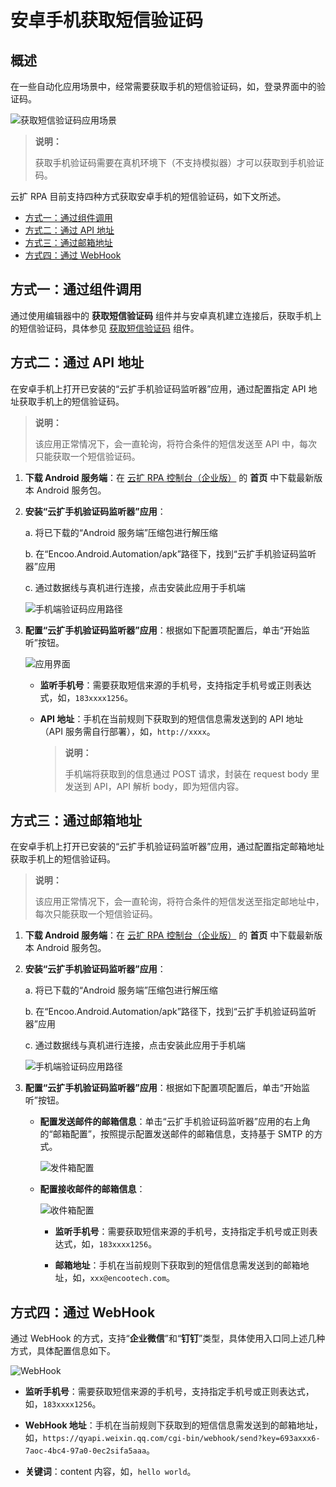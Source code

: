 # 安卓手机获取短信验证码

## 概述

在一些自动化应用场景中，经常需要获取手机的短信验证码，如，登录界面中的验证码。

![获取短信验证码应用场景](https://docimages.blob.core.chinacloudapi.cn/images/BestPractices/smscode20210818.png)

> **说明：**
>
> 获取手机验证码需要在真机环境下（不支持模拟器）才可以获取到手机验证码。

云扩 RPA 目前支持四种方式获取安卓手机的短信验证码，如下文所述。

  - [方式一：通过组件调用](#方式一通过组件调用)
  - [方式二：通过 API 地址](#方式二通过-api-地址)
  - [方式三：通过邮箱地址](#方式三通过邮箱地址)
  - [方式四：通过 WebHook](#方式四通过-webhook)

## 方式一：通过组件调用

通过使用编辑器中的 **获取短信验证码** 组件并与安卓真机建立连接后，获取手机上的短信验证码，具体参见 [获取短信验证码](./../Activities/PhoneAutomation/MobileGetSmsCode.md) 组件。

## 方式二：通过 API 地址

在安卓手机上打开已安装的“云扩手机验证码监听器”应用，通过配置指定 API 地址获取手机上的短信验证码。

> **说明：**
>
> 该应用正常情况下，会一直轮询，将符合条件的短信发送至 API 中，每次只能获取一个短信验证码。

1. **下载 Android 服务端**：在 [云扩 RPA 控制台（企业版）](https://console.encoo.com/) 的 **首页** 中下载最新版本 Android 服务包。

2. **安装“云扩手机验证码监听器”应用**：
  
    a. 将已下载的“Android 服务端”压缩包进行解压缩

    b. 在“Encoo.Android.Automation/apk”路径下，找到“云扩手机验证码监听器”应用

    c. 通过数据线与真机进行连接，点击安装此应用于手机端

    ![手机端验证码应用路径](https://docimages.blob.core.chinacloudapi.cn/images/BestPractices/apkpath20210831.png)

3. **配置“云扩手机验证码监听器”应用**：根据如下配置项配置后，单击“开始监听”按钮。

    ![应用界面](https://docimages.blob.core.chinacloudapi.cn/images/BestPractices/apipath20210831.jpg)

    - **监听手机号**：需要获取短信来源的手机号，支持指定手机号或正则表达式，如，`183xxxx1256`。
    - **API 地址**：手机在当前规则下获取到的短信信息需发送到的 API 地址（API 服务需自行部署），如，`http://xxxx`。

        > **说明：**
        >
        > 手机端将获取到的信息通过 POST 请求，封装在 request body 里发送到 API，API 解析 body，即为短信内容。

## 方式三：通过邮箱地址

在安卓手机上打开已安装的“云扩手机验证码监听器”应用，通过配置指定邮箱地址获取手机上的短信验证码。

> **说明：**
>
> 该应用正常情况下，会一直轮询，将符合条件的短信发送至指定邮地址中，每次只能获取一个短信验证码。

1. **下载 Android 服务端**：在 [云扩 RPA 控制台（企业版）](https://console.encoo.com/) 的 **首页** 中下载最新版本 Android 服务包。

2. **安装“云扩手机验证码监听器”应用**：
  
    a. 将已下载的“Android 服务端”压缩包进行解压缩

    b. 在“Encoo.Android.Automation/apk”路径下，找到“云扩手机验证码监听器”应用

    c. 通过数据线与真机进行连接，点击安装此应用于手机端

    ![手机端验证码应用路径](https://docimages.blob.core.chinacloudapi.cn/images/BestPractices/apkpath20210831.png)

3. **配置“云扩手机验证码监听器”应用**：根据如下配置项配置后，单击“开始监听”按钮。

    - **配置发送邮件的邮箱信息**：单击“云扩手机验证码监听器”应用的右上角的“邮箱配置”，按照提示配置发送邮件的邮箱信息，支持基于 SMTP 的方式。

        ![发件箱配置](https://docimages.blob.core.chinacloudapi.cn/images/BestPractices/sendmail20210831.jpg)
  
    - **配置接收邮件的邮箱信息**：

        ![收件箱配置](https://docimages.blob.core.chinacloudapi.cn/images/BestPractices/receivemail20210831.jpg)

        - **监听手机号**：需要获取短信来源的手机号，支持指定手机号或正则表达式，如，`183xxxx1256`。

        - **邮箱地址**：手机在当前规则下获取到的短信信息需发送到的邮箱地址，如，`xxx@encootech.com`。

## 方式四：通过 WebHook

通过 WebHook 的方式，支持“**企业微信**”和“**钉钉**”类型，具体使用入口同上述几种方式，具体配置信息如下。

![WebHook](https://docimages.blob.core.chinacloudapi.cn/images/BestPractices/wechatwebhook20211214.png)

- **监听手机号**：需要获取短信来源的手机号，支持指定手机号或正则表达式，如，`183xxxx1256`。

- **WebHook 地址**：手机在当前规则下获取到的短信信息需发送到的邮箱地址，如，`https://qyapi.weixin.qq.com/cgi-bin/webhook/send?key=693axxx6-7aoc-4bc4-97a0-0ec2sifa5aaa`。
- **关键词**：content 内容，如，`hello world`。
